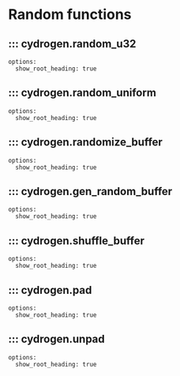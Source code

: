 # Random functions

## ::: cydrogen.random_u32
    options:
      show_root_heading: true

## ::: cydrogen.random_uniform
    options:
      show_root_heading: true

## ::: cydrogen.randomize_buffer
    options:
      show_root_heading: true

## ::: cydrogen.gen_random_buffer
    options:
      show_root_heading: true

## ::: cydrogen.shuffle_buffer
    options:
      show_root_heading: true

## ::: cydrogen.pad
    options:
      show_root_heading: true

## ::: cydrogen.unpad
    options:
      show_root_heading: true
